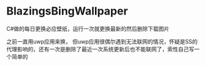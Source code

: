 # BlazingsBingWallpaper
C#做的每日更换必应壁纸，运行一次就更换最新的然后删除下载图片

之前一直用uwp应用来换， 但uwp应用很偶尔遇到无法联网的情况，怀疑是SS的代理影响的，还有一次是删除了最近一次系统更新后也不能联网了，索性自己写一个简单的
